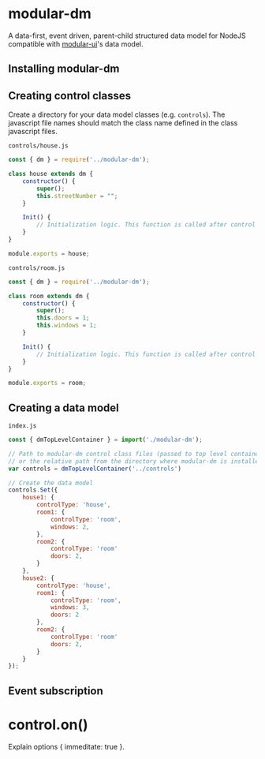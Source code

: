 # modular-dm
A data-first, event driven, parent-child structured data model for NodeJS compatible with [modular-ui](https://github.com/bccsa/modular-ui)'s data model.

## Installing modular-dm


## Creating control classes
Create a directory for your data model classes (e.g. ```controls```). The javascript file names should match the class name defined in the class javascript files.

```controls/house.js```
```javascript
const { dm } = require('../modular-dm');

class house extends dm {
    constructor() {
        super();
        this.streetNumber = "";
    }

    Init() {
        // Initialization logic. This function is called after control creation.
    }
}

module.exports = house;
```

```controls/room.js```
```javascript
const { dm } = require('../modular-dm');

class room extends dm {
    constructor() {
        super();
        this.doors = 1;
        this.windows = 1;
    }

    Init() {
        // Initialization logic. This function is called after control creation.
    }
}

module.exports = room;
```

## Creating a data model
```index.js```
```javascript
const { dmTopLevelContainer } = import('./modular-dm');

// Path to modular-dm control class files (passed to top level container) should be the absolute path to the control files directory
// or the relative path from the directory where modular-dm is installed.
var controls = dmTopLevelContainer('../controls')

// Create the data model
controls.Set({
    house1: {
        controlType: 'house',
        room1: {
            controlType: 'room',
            windows: 2,
        },
        room2: {
            controlType: 'room'
            doors: 2,
        }
    },
    house2: {
        controlType: 'house',
        room1: {
            controlType: 'room',
            windows: 3,
            doors: 2
        },
        room2: {
            controlType: 'room'
            doors: 2,
        }
    }
});
```

## Event subscription
# control.on()

Explain options { immeditate: true }.